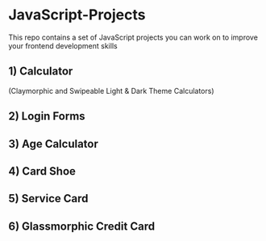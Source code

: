 # JavaScript-Projects
This repo contains a set of JavaScript projects you can work on to improve your frontend development skills

## 1) Calculator 
(Claymorphic and Swipeable Light & Dark Theme Calculators)
## 2) Login Forms
## 3) Age Calculator
## 4) Card Shoe
## 5) Service Card
## 6) Glassmorphic Credit Card
